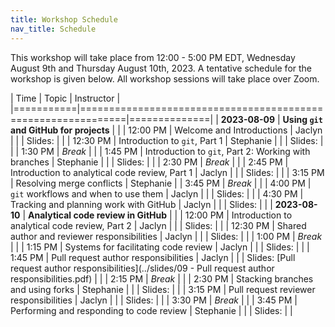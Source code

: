 ```yaml
---
title: Workshop Schedule
nav_title: Schedule
---
```


This workshop will take place from 12:00 - 5:00 PM EDT, Wednesday August 9th and Thursday August 10th, 2023.
A tentative schedule for the workshop is given below.
All workshop sessions will take place over Zoom.


| Time      | Topic                                                        | Instructor   |
|===========|==============================================================|==============|
| **2023-08-09**  | **Using `git` and GitHub for projects**                |              |
| 12:00 PM        | Welcome and Introductions                              | Jaclyn       |
|                 | Slides:                                                |              |
| 12:30 PM        | Introduction to `git`, Part 1                          | Stephanie    |
|                 | Slides:                                                |              |
| 1:30 PM         | _Break_                                                |              |
| 1:45 PM         | Introduction to `git`, Part 2: Working with branches   | Stephanie    |
|                 | Slides:                                                |              |
| 2:30 PM         | _Break_                                                |              |
| 2:45 PM         | Introduction to analytical code review, Part 1         | Jaclyn       |
|                 | Slides:                                                |              |
| 3:15 PM         | Resolving merge conflicts                              | Stephanie    |
| 3:45 PM         | _Break_                                                |              |
| 4:00 PM         | `git` workflows and when to use them                   | Jaclyn       |
|                 | Slides:                                                |              |
| 4:30 PM         | Tracking and planning work with GitHub                 | Jaclyn       |
|                 | Slides:                                                |              |
| **2023-08-10**  |  **Analytical code review in GitHub**                  |              |
| 12:00 PM        | Introduction to analytical code review, Part 2         | Jaclyn       |
|                 | Slides:                                                |              |
| 12:30 PM        | Shared author and reviewer responsibilities            | Jaclyn       |
|                 | Slides:                                                |              |
| 1:00 PM         | _Break_                                                |              |
| 1:15 PM         | Systems for facilitating code review                   | Jaclyn       |
|                 | Slides:                                                |              |
| 1:45 PM         | Pull request author responsibilities                   | Jaclyn       |
|                 | Slides: [Pull request author responsibilities](../slides/09 - Pull request author responsibilities.pdf)                                                |              |
| 2:15 PM         | _Break_                                                |              |
| 2:30 PM         | Stacking branches and using forks                      | Stephanie    |
|                 | Slides:                                                |              |
| 3:15 PM         | Pull request reviewer responsibilities                 | Jaclyn       |
|                 | Slides:                                                |              |
| 3:30 PM         | _Break_                                                |              |
| 3:45 PM         | Performing and responding to code review               | Stephanie    |
|                 | Slides:                                                |              |

